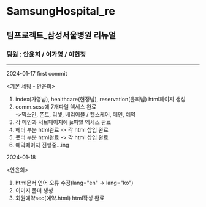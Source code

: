 # SamsungHospital_re
## 팀프로젝트_삼성서울병원 리뉴얼
### 팀원 : 안윤희 / 이가영 / 이현정

------------------------------------------
2024-01-17 first commit  
  
<기본 세팅 - 안윤희>
1. index(가영님), healthcare(현정님), reservation(윤희님) html페이지 생성  
2. comm.scss에 7개파일 엑세스 완료  
->믹스인, 폰트, 리셋, 베리어블 / 헬스케어, 메인, 예약  
3. 각 메인과 서브페이지에 js파일 엑세스 완료  
4. 헤더 부분 html완료 -> 각 html 삽입 완료  
5. 풋터 부분 html완료 -> 각 html 삽입 완료
6. 예약페이지 진행중...ing

2024-01-18  
  
<안윤희>  
1. html문서 언어 오류 수정(lang="en" -> lang="ko")
2. 이미지 폴더 생성
3. 회원예약sec(예약.html) html작성 완료